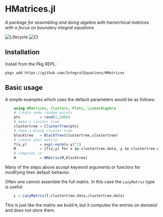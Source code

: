 # HMatrices.jl

*A package for assembling and doing algebra with hierarchical matrices with a focus on boundary integral equations* 

![Lifecycle](https://img.shields.io/badge/lifecycle-maturing-blue.svg)
![CI](https://github.com/IntegralEquations/HMatrices/workflows/CI/badge.svg?branch=master)

## Installation
Install from the Pkg REPL:
```
pkg> add https://github.com/IntegralEquations/HMatrices
```
## Basic usage

A simple examples which uses the default parameters would be as follows:
```julia
    using HMatrices, Clusters, Plots, LinearAlgebra
    # create some random points
    pts         = rand(2,2000)
    # make a cluster tree
    clustertree = ClusterTree(pts)
    # then a block cluster tree
    blocktree   = BlockTree(clustertree,clustertree)
    # create your matrix
    f(x,y)      = exp(-norm(x-y)^2)
    M           = [f(x,y) for x in clustertree.data, y in clustertree.data]
    # compress it
    H           = HMatrix(M,blocktree)
```
Many of the steps above accept keyword arguments or functors for modifying their default behavior.

Often one cannot assemble the full matrix. In this case the `LazyMatrix` type is useful:
```julia
    L = LazyMatrix(f,clustertree.data,clustertree.data)
```
This is just like the matrix we build `M`, but it computes the entries *on demand* and does not store them.
